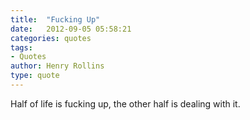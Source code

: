 ```yaml
---
title:  "Fucking Up"
date:   2012-09-05 05:58:21
categories: quotes
tags:
- Quotes
author: Henry Rollins
type: quote
---
```


Half of life is fucking up, the other half is dealing with it.